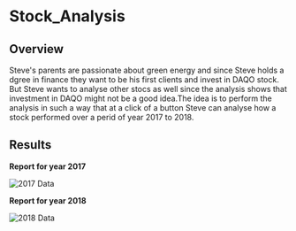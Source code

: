 # Stock_Analysis

## Overview

Steve's parents are passionate about green energy and since Steve holds a dgree in finance they want to be his first clients and invest in DAQO stock.
But Steve wants to analyse other stocs as well since the analysis shows that investment in DAQO might not be a good idea.The idea is to perform the analysis in such a way that at a click of a button Steve can analyse how a stock performed over a perid of year 2017 to 2018.

## Results

**Report for year 2017**

![2017 Data](https://user-images.githubusercontent.com/99941484/159154994-5f97b22e-a616-452a-a57f-1092bdb35ff3.png)

**Report for year 2018**

![2018 Data](https://user-images.githubusercontent.com/99941484/159155057-067a9d89-a043-4137-8485-88873a02f5f6.png)

